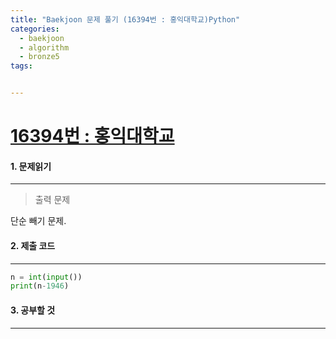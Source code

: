 ```yaml
---
title: "Baekjoon 문제 풀기 (16394번 : 홍익대학교)Python"
categories:
  - baekjoon
  - algorithm
  - bronze5
tags:


---
```



# [16394번 : 홍익대학교](https://www.acmicpc.net/problem/16394)

#### 1. 문제읽기
---

> 출력 문제  

단순 빼기 문제.  

#### 2. 제출 코드 
---


```python
n = int(input())
print(n-1946)
```



#### 3. 공부할 것
---


